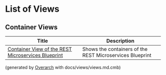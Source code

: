 # List of Views

## Container Views
| Title | Description |
|---|---|
| [Container View of the REST Microservices Blueprint](container-view.md) | Shows the containers of the REST Microservices Blueprint |


(generated by [Overarch](https://github.com/soulspace-org/overarch) with docs/views/views.md.cmb)
